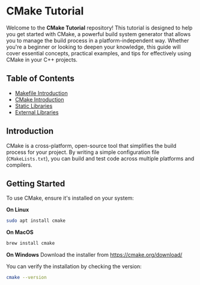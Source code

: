 # CMake Tutorial

Welcome to the **CMake Tutorial** repository! This tutorial is designed to help you get started with CMake, a powerful build system generator that allows you to manage the build process in a platform-independent way. Whether you're a beginner or looking to deepen your knowledge, this guide will cover essential concepts, practical examples, and tips for effectively using CMake in your C++ projects.

## Table of Contents

- [Makefile Introduction](https://github.com/tirthraj07/CMake-Tutorial/tree/01-intro)
- [CMake Introduction](https://github.com/tirthraj07/CMake-Tutorial/tree/02-cmake)
- [Static Libraries](https://github.com/tirthraj07/CMake-Tutorial/tree/03-libs)
- [External Libraries](https://github.com/tirthraj07/CMake-Tutorial/tree/04-external)

## Introduction

CMake is a cross-platform, open-source tool that simplifies the build process for your project. By writing a simple configuration file (`CMakeLists.txt`), you can build and test code across multiple platforms and compilers.

## Getting Started

To use CMake, ensure it's installed on your system:


__On Linux__
```bash
sudo apt install cmake
```

__On MacOS__
```bash
brew install cmake
```

__On Windows__
Download the installer from https://cmake.org/download/

You can verify the installation by checking the version:

```bash
cmake --version
```




